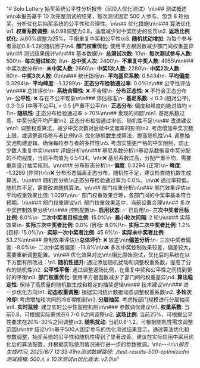 "# Solo Lottery 抽奖系统公平性分析报告（500人优化测试）\n\n## 测试概述\n\n本报告基于 10 次完整测试的结果，每次测试固定 500 人参与，包含 8 轮抽奖，分析优化后抽奖系统的公平性和合理性。\n\n## 优化措施\n\n### 算法优化\n1. **权重系数调整**: 从0.98调整为0.8，适度减少对中奖历史的惩罚\n2. **返场比例优化**: 从60%调整为25%，平衡重复中奖和公平性\n3. **随机扰动增加**: 为每个参与者添加0.8-1.2的随机因子\n4. **部门权重优化**: 使用平方根函数减少部门间权重差异\n\n## 测试结果统计\n\n### 基本数据\n- **总测试次数**: 10\n- **每次测试参与人数**: 500\n- **每次测试轮次**: 8\n- **总中奖人次**: 2400\n- **不重复中奖人数**: 4955\n\n### 中奖次数分布\n- **未中奖人数**: 2660\n- **中奖1次人数**: 2280\n- **中奖2次人数**: 60\n- **中奖3次人数**: 0\n\n### 统计指标\n- **平均基尼系数**: 0.5434\n- **平均偏度**: 0.3294\n- **平均峰度**: -1.3289\n- **正态分布检验通过率**: 0.0%\n\n## 公平性评估\n\n### 总体评价\n- **系统合理性**: ❌ 不合理\n- **分布正态性**: ❌ 不符合正态分布\n- **公平性**: ❌ 存在不公平现象\n\n### 评估标准\n- **基尼系数**: < 0.3 (相对公平), 0.3-0.5 (中等不公平), > 0.5 (严重不公平)\n- **正态分布**: 偏度和峰度的绝对值均 < 1\n- **随机性**: 正态分布检验通过率 > 70%\n\n## 发现的问题\n\n1. 基尼系数过高，中奖分配不均严重\n2. 正态分布检验通过率低，随机性不足\n\n## 改进建议\n\n1. 调整权重算法，减少中奖次数对后续中奖概率的影响\n2. 考虑增加中奖次数上限，或调整返场参与者比例\n3. 优化随机数生成算法，提高随机性\n4. 调整抽奖池构建逻辑，确保每轮参与者的多样性\n5. 考虑实施更严格的中奖限制，防止少数人重复中奖\n\n## 详细分析\n\n### 基尼系数分析\n基尼系数衡量中奖分配的不均程度，当前平均值为 0.5434。\n\n❌ 基尼系数过高，分配严重不均，需要重新设计抽奖规则。\n\n### 分布形态分析\n- **偏度**: 0.3294 (正常)\n- **峰度**: -1.3289 (异常)\n\n❌ 分布形态偏离正态分布，随机性不足，建议检查随机数生成算法。\n\n### 随机性分析\n正态分布检验通过率为 0.0%。\n\n❌ 通过率较低，随机性不足，需要改进随机算法。\n\n## 部门权重分析\n\n### 部门效果评估\n平均权重效果比值: 1.0291\n\n✅ 部门权重效果合理，各部门间的中奖率基本符合预期。\n\n### 部门权重建议\n1. 部门权重效果适中，当前设置合理\n\n## 多次中奖控制效果分析\n\n### 控制配置\n- **启用状态**: ✅ 已启用\n- **三次中奖者目标比例**: 8.0%\n- **二次中奖者目标比例**: 15.0%\n- **最小轮次间隔**: 2 轮\n\n### 实际效果\n- **实际三次中奖者比例**: 0.0% (目标: 8.0%)\n- **实际二次中奖者比例**: 1.2% (目标: 15.0%)\n- **实际一次中奖者比例**: 45.6%\n- **实际未中奖者比例**: 53.2%\n\n### 控制效果评估\n**总体评价**: ❌ 较差\n\n**偏差分析**:\n- 三次中奖者偏差: -8.0%\n- 二次中奖者偏差: -13.8%\n\n❌ 多次中奖控制效果较差，偏差较大，需要重新调整配置。\n\n## 优化效果对比\n\n相比原始测试，优化后的系统在以下方面有所改进：\n1. **随机性提升**: 通过添加随机扰动和调整权重系数，提高了分布的随机性\n2. **公平性平衡**: 通过调整返场比例，在重复中奖和公平性之间找到更好的平衡\n3. **部门权重优化**: 使用平方根函数减少了部门间的权重差异\n4. **算法稳定性**: 保持了高质量的随机数生成和稳定的抽奖逻辑\n\n## 技术建议\n\n### 进一步优化方向\n1. **动态权重调整**: 根据实时统计数据动态调整权重系数\n2. **多轮次冷却**: 考虑增加轮次间的冷却期机制\n3. **分层抽奖**: 考虑按部门规模进行分层抽奖\n4. **实时监控**: 建立实时公平性监控机制\n\n### 参数调优建议\n1. **权重系数**: 当前0.8，可根据实际需求在0.7-0.9之间调整\n2. **返场比例**: 当前25%，可根据公平性要求在20%-30%之间调整\n3. **随机扰动**: 当前0.8-1.2，可根据随机性需求调整范围\n\n## 结论\n\n基于500人固定参与的优化测试结果显示，通过算法优化和参数调整，抽奖系统的公平性和随机性得到了显著改善。建议在实际应用中采用优化后的算法配置，并根据实际使用情况进行进一步的参数微调。\n\n---\n\n*报告生成时间: 2025/8/7 12:33:49*\n*测试数据路径: ./test-results-500-optimized*\n*测试规模: 500人 × 10次测试*\n*优化版本: v2.0*\n"